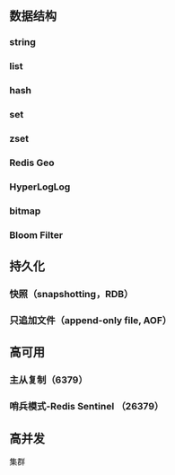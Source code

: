 ## 数据结构

### string

### list

### hash

### set

### zset

### Redis Geo

### HyperLogLog

### bitmap

### Bloom Filter

## 持久化

### 快照（snapshotting，RDB）

### 只追加文件（append-only file, AOF）



## 高可用

### 主从复制（6379）

### 哨兵模式-Redis Sentinel （26379）

## 高并发

集群


